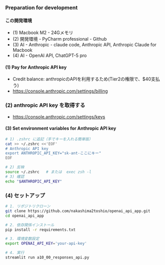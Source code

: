 ### Preparation for development

#### この開発環境
- (1) Macbook M2 - 24Gメモリ
- (2) 開発環境 - PyCharm professional
              - Github
- (3) AI - Anthropic - claude code, Anthropic API, Anthropic Claude for Macbook
- (4) AI - OpenAI API, ChatGPT-5 pro


#### (1) Pay for Anthropic API key

- Credit balance: anthropicのAPIを利用するため(Tier2の権限で、$40支払う)
- https://console.anthropic.com/settings/billing

### (2) anthropic API key を取得する

- https://console.anthropic.com/settings/keys

#### (3) Set environment variables for Anthropic API key

```bash
# 1) .zshrc に追記（手でキーを入れる簡単版）
cat >> ~/.zshrc <<'EOF'
# Anthropic API key
export ANTHROPIC_API_KEY="sk-ant-ここにキー"
EOF

# 2) 反映
source ~/.zshrc   # または  exec zsh -l
# 3) 確認
echo "$ANTHROPIC_API_KEY"
```

### (4) セットアップ

```bash
# 1. リポジトリクローン
git clone https://github.com/nakashima2toshio/openai_api_app.git
cd openai_api_app

# 2. 依存関係インストール
pip install -r requirements.txt

# 3. 環境変数設定
export OPENAI_API_KEY='your-api-key'

# 4. 実行
streamlit run a10_00_responses_api.py
```
